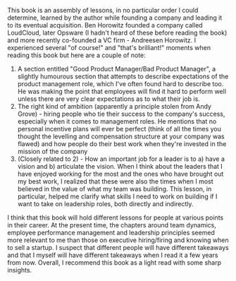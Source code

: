 This book is an assembly of lessons, in no particular order I could determine, learned by the author while founding a company and leading it to its eventual acquisition. Ben Horowitz founded a company called LoudCloud, later Opsware (I hadn't heard of these before reading the book) and more recently co-founded a VC firm - Andreesen Horowitz.
I experienced several "of course!" and "that's brilliant!" moments when reading this book but here are a couple of note:
1. A section entitled "Good Product Manager/Bad Product Manager", a slightly humourous section that attempts to describe expectations of the product management role, which I've often found hard to describe too. He was making the point that employees will find it hard to perform well unless there are very clear expectations as to what their job is.
2. The right kind of ambition (apparently a principle stolen from Andy Grove) - hiring people who tie their success to the company's success, especially when it comes to management roles. He mentions that no personal incentive plans will ever be perfect (think of all the times you thought the levelling and compensation structure at your company was flawed) and how people do their best work when they're invested in the mission of the company
3. (Closely related to 2) - How an important job for a leader is to a) have a vision and b) articulate the vision. When I think about the leaders that I have enjoyed working for the most and the ones who have brought out my best work, I realized that these were also the times when I most believed in the value of what my team was building. This lesson, in particular, helped me clarify what skills I need to work on building if I want to take on leadership roles, both directly and indirectly.

I think that this book will hold different lessons for people at various points in their career. At the present time, the chapters around team dynamics, employee performance management and leadership principles seemed more relevant to me than those on executive hiring/firing and knowing when to sell a startup. I suspect that different people will have different takeaways and that I myself will have different takeaways when I read it a few years from now. Overall, I recommend this book as a light read with some sharp insights.